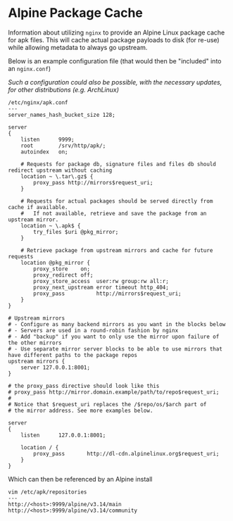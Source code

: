 Alpine Package Cache
===

Information about utilizing `nginx` to provide an Alpine Linux package cache for apk files.
This will cache actual package payloads to disk (for re-use) while allowing
metadata to always go upstream.

Below is an example configuration file (that would then be "included" into an `nginx.conf`)

_Such a configuration could also be possible, with the necessary updates, for
other distributions (e.g. ArchLinux)_

```
/etc/nginx/apk.conf
---
server_names_hash_bucket_size 128;

server
{
    listen      9999;
    root        /srv/http/apk/;
    autoindex   on;

    # Requests for package db, signature files and files db should redirect upstream without caching
    location ~ \.tar\.gz$ {
        proxy_pass http://mirrors$request_uri;
    }

    # Requests for actual packages should be served directly from cache if available.
    #   If not available, retrieve and save the package from an upstream mirror.
    location ~ \.apk$ {
        try_files $uri @pkg_mirror;
    }

    # Retrieve package from upstream mirrors and cache for future requests
    location @pkg_mirror {
        proxy_store    on;
        proxy_redirect off;
        proxy_store_access  user:rw group:rw all:r;
        proxy_next_upstream error timeout http_404;
        proxy_pass          http://mirrors$request_uri;
    }
}

# Upstream mirrors
# - Configure as many backend mirrors as you want in the blocks below
# - Servers are used in a round-robin fashion by nginx
# - Add "backup" if you want to only use the mirror upon failure of the other mirrors
# - Use separate mirror server blocks to be able to use mirrors that have different paths to the package repos
upstream mirrors {
    server 127.0.0.1:8001;
}

# the proxy_pass directive should look like this
# proxy_pass http://mirror.domain.example/path/to/repo$request_uri;
#
# Notice that $request_uri replaces the /$repo/os/$arch part of
# the mirror address. See more examples below.

server
{
    listen      127.0.0.1:8001;

    location / {
        proxy_pass       http://dl-cdn.alpinelinux.org$request_uri;
    }
}
```

Which can then be referenced by an Alpine install

```
vim /etc/apk/repositories
---
http://<host>:9999/alpine/v3.14/main
http://<host>:9999/alpine/v3.14/community
```
